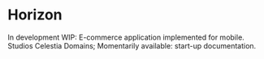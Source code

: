 # Horizon
In development WIP: E-commerce application implemented for mobile. Studios Celestia Domains;
Momentarily available: start-up documentation.
